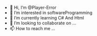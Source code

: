 - 👋 Hi, I’m @Player-Error
- 👀 I’m interested in softwareProgramming
- 🌱 I’m currently learning C# And Html
- 💞️ I’m looking to collaborate on ...
- 📫 How to reach me ...

<!---
Player-Error/Player-Error is a ✨ special ✨ repository because its `README.md` (this file) appears on your GitHub profile.
You can click the Preview link to take a look at your changes.
--->
